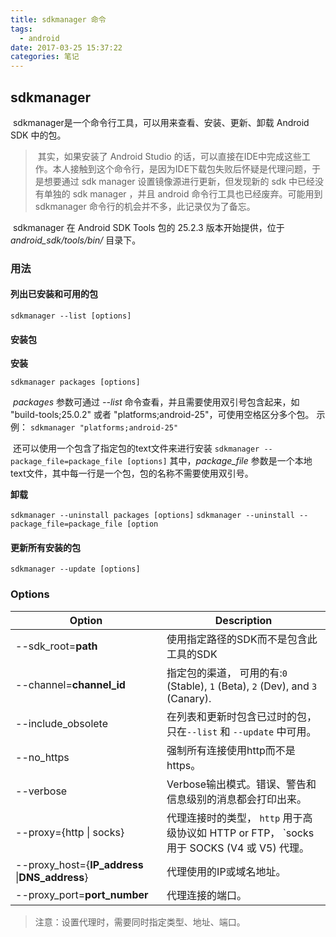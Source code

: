 ```yaml
---
title: sdkmanager 命令
tags:
  - android
date: 2017-03-25 15:37:22
categories: 笔记
---
```


## sdkmanager

​	sdkmanager是一个命令行工具，可以用来查看、安装、更新、卸载 Android SDK 中的包。  
> ​	其实，如果安装了 Android Studio 的话，可以直接在IDE中完成这些工作。本人接触到这个命令行，是因为IDE下载包失败后怀疑是代理问题，于是想要通过 sdk manager 设置镜像源进行更新，但发现新的 sdk 中已经没有单独的 sdk manager ，并且 android 命令行工具也已经废弃。可能用到 sdkmanager 命令行的机会并不多，此记录仅为了备忘。

​	sdkmanager 在 Android SDK Tools 包的 25.2.3 版本开始提供，位于 *android_sdk/tools/bin/* 目录下。

### 用法

#### 列出已安装和可用的包
`sdkmanager --list [options]`



#### 安装包

**安装**

`sdkmanager packages [options]`

​	*packages* 参数可通过 *--list* 命令查看，并且需要使用双引号包含起来，如 "build-tools;25.0.2" 或者 "platforms;android-25"，可使用空格区分多个包。
示例：
`sdkmanager "platforms;android-25"`



​	还可以使用一个包含了指定包的text文件来进行安装
`sdkmanager --package_file=package_file [options]`
​	其中，*package_file* 参数是一个本地text文件，其中每一行是一个包，包的名称不需要使用双引号。

**卸载**

`sdkmanager --uninstall packages [options]`
`sdkmanager --uninstall --package_file=package_file [option`



#### 更新所有安装的包

`sdkmanager --update [options]`



### Options

| Option                                   | Description                              |
| ---------------------------------------- | ---------------------------------------- |
| --sdk_root=**path**                      | 使用指定路径的SDK而不是包含此工具的SDK                   |
| --channel=**channel_id**                 | 指定包的渠道， 可用的有:`0` (Stable), `1` (Beta), `2` (Dev), and `3` (Canary). |
| --include_obsolete                       | 在列表和更新时包含已过时的包，只在`--list` 和 `--update` 中可用。 |
| --no_https                               | 强制所有连接使用http而不是https。                    |
| --verbose                                | Verbose输出模式。错误、警告和信息级别的消息都会打印出来。         |
| --proxy={http \| socks}                  | 代理连接时的类型， `http` 用于高级协议如 HTTP or FTP， `socks用于 SOCKS (V4 或 V5) 代理。 |
| --proxy_host={**IP_address** \|**DNS_address**} | 代理使用的IP或域名地址。                            |
| --proxy_port=**port_number**             | 代理连接的端口。                                 |

> 注意：设置代理时，需要同时指定类型、地址、端口。